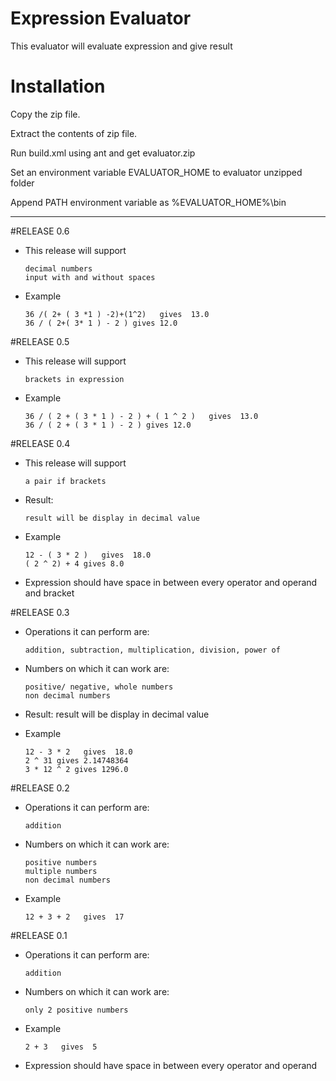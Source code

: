 Expression Evaluator
=========

This evaluator will evaluate expression and give result

Installation
============
Copy the zip file.

Extract the contents of zip file.

Run build.xml using ant and get evaluator.zip

Set an environment variable EVALUATOR_HOME to evaluator unzipped folder

Append PATH environment variable as %EVALUATOR_HOME%\bin


-----------------

#RELEASE 0.6
  - This release will support

        decimal numbers
        input with and without spaces
  - Example

        36 /( 2+ ( 3 *1 ) -2)+(1^2)   gives  13.0
        36 / ( 2+( 3* 1 ) - 2 ) gives 12.0

#RELEASE 0.5
  - This release will support

        brackets in expression

  - Example

        36 / ( 2 + ( 3 * 1 ) - 2 ) + ( 1 ^ 2 )   gives  13.0
        36 / ( 2 + ( 3 * 1 ) - 2 ) gives 12.0

#RELEASE 0.4
  - This release will support

        a pair if brackets
  - Result:

        result will be display in decimal value
  - Example

        12 - ( 3 * 2 )   gives  18.0
        ( 2 ^ 2) + 4 gives 8.0
  - Expression should have space in between every operator and operand and bracket

#RELEASE 0.3

  - Operations it can perform are:

        addition, subtraction, multiplication, division, power of
  - Numbers on which it can work are:

        positive/ negative, whole numbers
        non decimal numbers
  - Result:
        result will be display in decimal value
  - Example

        12 - 3 * 2   gives  18.0
        2 ^ 31 gives 2.14748364
        3 * 12 ^ 2 gives 1296.0


#RELEASE 0.2

  - Operations it can perform are:

        addition
  - Numbers on which it can work are:

        positive numbers
        multiple numbers
        non decimal numbers
  - Example

        12 + 3 + 2   gives  17

#RELEASE 0.1

  - Operations it can perform are:

        addition
  - Numbers on which it can work are:

        only 2 positive numbers
  - Example

        2 + 3   gives  5
  - Expression should have space in between every operator and operand
